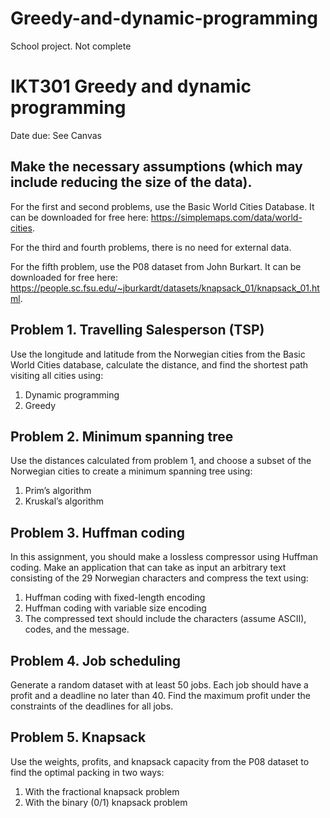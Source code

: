 # Greedy-and-dynamic-programming
School project. Not complete


# IKT301 Greedy and dynamic programming
Date due: See Canvas 
## Make the necessary assumptions (which may include reducing the size of the data). 
For the first and second problems, use the Basic World Cities Database. It can be downloaded for free here: https://simplemaps.com/data/world-cities.

For the third and fourth problems, there is no need for external data. 

For the fifth problem, use the P08 dataset from John Burkart. It can be downloaded for free here: https://people.sc.fsu.edu/~jburkardt/datasets/knapsack_01/knapsack_01.html. 

## Problem 1. Travelling Salesperson (TSP)
Use the longitude and latitude from the Norwegian cities from the Basic World Cities database, calculate the distance, and find the shortest path visiting all cities using:
1.   Dynamic programming
2.   Greedy
## Problem 2. Minimum spanning tree
Use the distances calculated from problem 1, and choose a subset of the Norwegian cities to create a minimum spanning tree using:
1.   Prim’s algorithm
2.   Kruskal’s algorithm 
## Problem 3. Huffman coding
In this assignment, you should make a lossless compressor using Huffman coding. Make an application that can take as input an arbitrary text consisting of the 29 Norwegian characters and compress the text using:
1.   Huffman coding with fixed-length encoding
2.   Huffman coding with variable size encoding
3.   The compressed text should include the characters (assume ASCII), codes, and the message.
## Problem 4. Job scheduling
Generate a random dataset with at least 50 jobs. Each job should have a profit and a deadline no later than 40. Find the maximum profit under the constraints of the deadlines for all jobs. 
## Problem 5. Knapsack
Use the weights, profits, and knapsack capacity from the P08 dataset to find the optimal packing in two ways:
1.   With the fractional knapsack problem
2.   With the binary (0/1) knapsack problem
